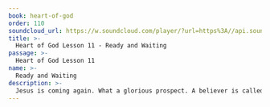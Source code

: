 ```yaml
---
book: heart-of-god
order: 110
soundcloud_url: https://w.soundcloud.com/player/?url=https%3A//api.soundcloud.com/tracks/
title: >-
  Heart of God Lesson 11 - Ready and Waiting
passage: >-
  Heart of God Lesson 11
name: >-
  Ready and Waiting
description: >-
  Jesus is coming again. What a glorious prospect. A believer is called upon to be in a high state of readiness for the return of Jesus to this earth. Suffering and doctrinal error will characterize the end times. Until he returns we must be ready to witness to God's grace in our lives and to do good in the lives of others.
---
```


